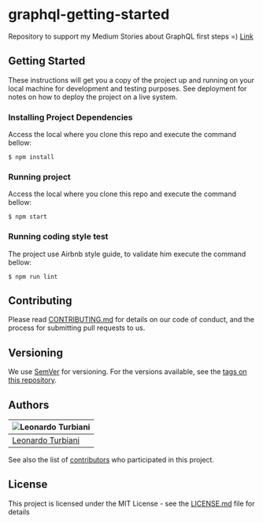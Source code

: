 # graphql-getting-started
Repository to support my Medium Stories about GraphQL first steps =) [Link](https://medium.com/@leo.turbiani/nodejs-apollo-server-e-graphql-parte-1-c3e44dc37b0b)

## Getting Started

These instructions will get you a copy of the project up and running on your local machine for development and testing purposes. See deployment for notes on how to deploy the project on a live system.

### Installing Project Dependencies

Access the local where you clone this repo and execute the command bellow:
```
$ npm install
```

### Running project

Access the local where you clone this repo and execute the command bellow:
```
$ npm start
```

### Running coding style test

The project use Airbnb style guide, to validate him execute the command bellow:
```
$ npm run lint 
```

## Contributing

Please read [CONTRIBUTING.md](https://github.com/Turbiani/graphql-getting-started/blob/master/CONTRIBUTING.md) for details on our code of conduct, and the process for submitting pull requests to us.

## Versioning

We use [SemVer](http://semver.org/) for versioning. For the versions available, see the [tags on this repository](https://github.com/your/project/tags). 

## Authors

|  ![Leonardo Turbiani](https://avatars3.githubusercontent.com/u/1368287?v=3&s=150)
|---------------------|
|[Leonardo Turbiani](https://github.com/turbiani/) |


See also the list of [contributors](https://github.com/Turbiani/graphql-getting-started/graphs/contributors) who participated in this project.

## License

This project is licensed under the MIT License - see the [LICENSE.md](LICENSE.md) file for details
